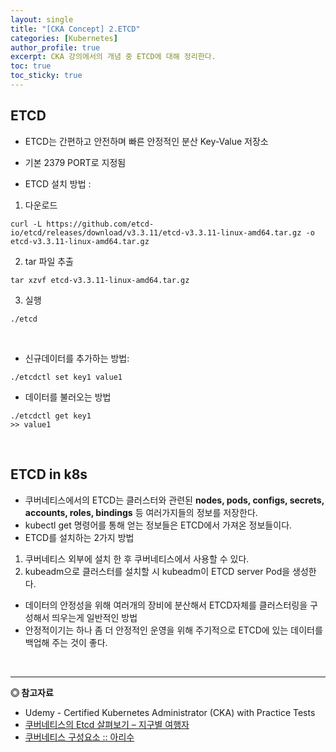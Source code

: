 ```yaml
---
layout: single
title: "[CKA Concept] 2.ETCD"
categories: [Kubernetes]
author_profile: true
excerpt: CKA 강의에서의 개념 중 ETCD에 대해 정리한다. 
toc: true
toc_sticky: true
---
```


## ETCD
- ETCD는 간편하고 안전하며 빠른 안정적인 분산 Key-Value 저장소

- 기본 2379 PORT로 지정됨

- ETCD 설치 방법 : 
1. 다운로드
```shell
curl -L https://github.com/etcd-io/etcd/releases/download/v3.3.11/etcd-v3.3.11-linux-amd64.tar.gz -o etcd-v3.3.11-linux-amd64.tar.gz
```
2. tar 파일 추출
```shell
tar xzvf etcd-v3.3.11-linux-amd64.tar.gz
```
3. 실행
```shell
./etcd
```

<br>

- 신규데이터를 추가하는 방법:

```shell
./etcdctl set key1 value1
```

- 데이터를 불러오는 방법

```shell
./etcdctl get key1
>> value1
```

<br>

## ETCD in k8s

- 쿠버네티스에서의 ETCD는 클러스터와 관련된 **nodes, pods, configs, secrets, accounts, roles, bindings** 등 여러가지들의 정보를 저장한다. 
- kubectl get 명령어를 통해 얻는 정보들은 ETCD에서 가져온 정보들이다.
- ETCD를 설치하는 2가지 방법
1. 쿠버네티스 외부에 설치 한 후 쿠버네티스에서 사용할 수 있다.
2. kubeadm으로 클러스터를 설치할 시 kubeadm이 ETCD server Pod을 생성한다.
- 데이터의 안정성을 위해 여러개의 장비에 분산해서 ETCD자체를 클러스터링을 구성해서 띄우는게 일반적인 방법
- 안정적이기는 하나 좀 더 안정적인 운영을 위해 주기적으로 ETCD에 있는 데이터를 백업해 주는 것이 좋다.

<br>

------------------
**◎ 참고자료**
- Udemy - Certified Kubernetes Administrator (CKA) with Practice Tests
- [쿠버네티스의 Etcd 살펴보기 – 지구별 여행자](https://www.kangwoo.kr/2020/09/05/%EC%BF%A0%EB%B2%84%EB%84%A4%ED%8B%B0%EC%8A%A4%EC%9D%98-etcd-%EC%82%B4%ED%8E%B4%EB%B3%B4%EA%B8%B0/)
- [쿠버네티스 구성요소 :: 아리수](https://arisu1000.tistory.com/27828)